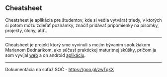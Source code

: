 ## Cheatsheet
Cheatsheet je aplikácia pre študentov, kde si vedia vytvárať triedy, v ktorých si potom môžu zdieľať poznámky, značiť pridávať pripomienky na písomky, projekty, úlohy, atď.. 

----------
Cheatsheet je projekt ktorý sme vyvinuli s mojím bývaním spolužiakom Marianom Bednárikom, ako súčasť praktickej maturitnej skúšky, pričom ja som vyvíjal [web](http://cheatsheet.sk/) a on android [aplikáciu](https://play.google.com/apps/testing/com.qwentum.cheatsheet2). 

----------
Dokumentácia na súťaž SOČ - https://goo.gl/zwTqkX
